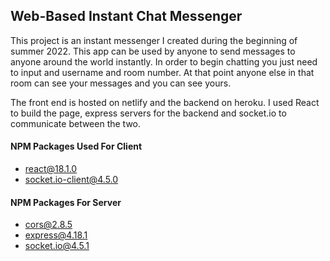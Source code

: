 ## Web-Based Instant Chat Messenger

This project is an instant messenger I created during the beginning of summer 2022. This app can be used by anyone to send messages to anyone around the world instantly. In order to begin chatting you just need to input and username and room number. At that point anyone else in that room can see your messages and you can see yours. 

The front end is hosted on netlify and the backend on heroku. I used React to build the page, express servers for the backend and socket.io to communicate between the two.

#### NPM Packages Used For Client
- react@18.1.0
- socket.io-client@4.5.0

#### NPM Packages For Server
- cors@2.8.5
- express@4.18.1
- socket.io@4.5.1
